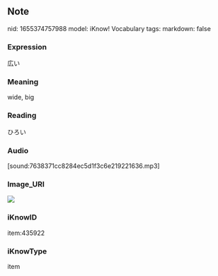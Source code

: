 ## Note
nid: 1655374757988
model: iKnow! Vocabulary
tags: 
markdown: false

### Expression
広い

### Meaning
wide, big

### Reading
ひろい

### Audio
[sound:7638371cc8284ec5d1f3c6e219221636.mp3]

### Image_URI
<img src="fd2327138a96c4d8e78270f9aa146ac4.jpg">

### iKnowID
item:435922

### iKnowType
item
